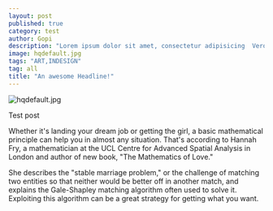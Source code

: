 ```yaml
---
layout: post
published: true
category: test
author: Gopi
description: "Lorem ipsum dolor sit amet, consectetur adipisicing  Vero, a."
image: hqdefault.jpg
tags: "ART,INDESIGN"
tag: all
title: "An awesome Headline!"
---
```




![hqdefault.jpg]({{site.baseurl}}/assets/img/blog/hqdefault.jpg)




Test post 


Whether it's landing your dream job or getting the girl, a basic mathematical principle can help you in almost any situation.
That's according to Hannah Fry, a mathematician at the UCL Centre for Advanced Spatial Analysis in London and author of new book, "The Mathematics of Love."

She describes the "stable marriage problem," or the challenge of matching two entities so that neither would be better off in another match, and explains the Gale-Shapley matching algorithm often used to solve it. Exploiting this algorithm can be a great strategy for getting what you want.
